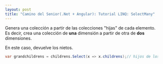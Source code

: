 ```yaml
---
layout: post
title: "Camino del Senior(.Net + Angular): Tutorial LINQ: SelectMany"
---
```


Genera una colección a partir de las colecciones "hijas" de cada elemento<!--more-->. Es decir, crea una colección de **una** dimensión a partir de otra de **dos** dimensiones.

En este caso, devuelve los nietos.
```csharp
var grandchildrens = childrens.Select(x => x.childrens);// hijos de los hijos.
```